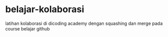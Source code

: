 # belajar-kolaborasi
latihan kolaborasi di dicoding academy dengan squashing dan merge pada course belajar github
